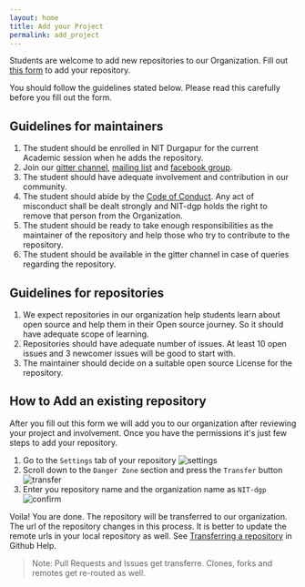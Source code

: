 ```yaml
---
layout: home
title: Add your Project
permalink: add_project
---
```


Students are welcome to add new repositories to our Organization. Fill out [this form](https://goo.gl/forms/qJ2wXrD7UlKc0V8V2) to add your repository.

You should follow the guidelines stated below. Please read this carefully before you fill out the form.

## Guidelines for maintainers
1. The student should be enrolled in NIT Durgapur for the current Academic session when he adds the repository.
2. Join our [gitter channel](https://gitter.im/NIT-dgp/General), [mailing list](https://groups.google.com/forum/?hl=en#!forum/nitdopensource) and [facebook group](https://www.facebook.com/groups/NITDgpOS).
3. The student should have adequate involvement and contribution in our community.
4. The student should abide by the [Code of Conduct](https://github.com/NIT-dgp/Guidelines/blob/master/CODE_OF_CONDUCT.md). Any act of misconduct shall be dealt strongly and NIT-dgp holds the right to remove that person from the Organization.
5. The student should be ready to take enough responsibilities as the maintainer of the repository and help those who try to contribute to the repository.
6. The student should be available in the gitter channel in case of queries regarding the repository.

## Guidelines for repositories
1. We expect repositories in our organization help students learn about open source and help them in their Open source journey. So it should have adequate scope of learning.
2. Repositories should have adequate number of issues. At least 10 open issues and 3 newcomer issues will be good to start with.
3. The maintainer should decide on a suitable open source License for the repository.

## How to Add an existing repository
After you fill out this form we will add you to our organization after reviewing your project and involvement. Once you have the permissions it's just few steps to add your repository.

1. Go to the `Settings` tab of your repository
![settings](https://cloud.githubusercontent.com/assets/10486343/22163632/978dd1f4-df79-11e6-8413-25124024cfbc.png)
2. Scroll down to the `Danger Zone` section and press the `Transfer` button
![transfer](https://cloud.githubusercontent.com/assets/10486343/22163645/a19ad584-df79-11e6-9c90-5336a8dcb183.png)
3. Enter you repository name and the organization name as `NIT-dgp`
![confirm](https://cloud.githubusercontent.com/assets/10486343/22163648/a83d49b2-df79-11e6-94ed-b54be5fc6f88.png)

Voila! You are done. The repository will be transferred to  our organization. The url of the repository changes in this process. It is better to update the remote urls in your local repository as well. See [Transferring a repository](https://help.github.com/articles/about-repository-transfers/) in Github Help.
>Note: Pull Requests and Issues get transferre. Clones, forks and remotes
get re-routed as well.

